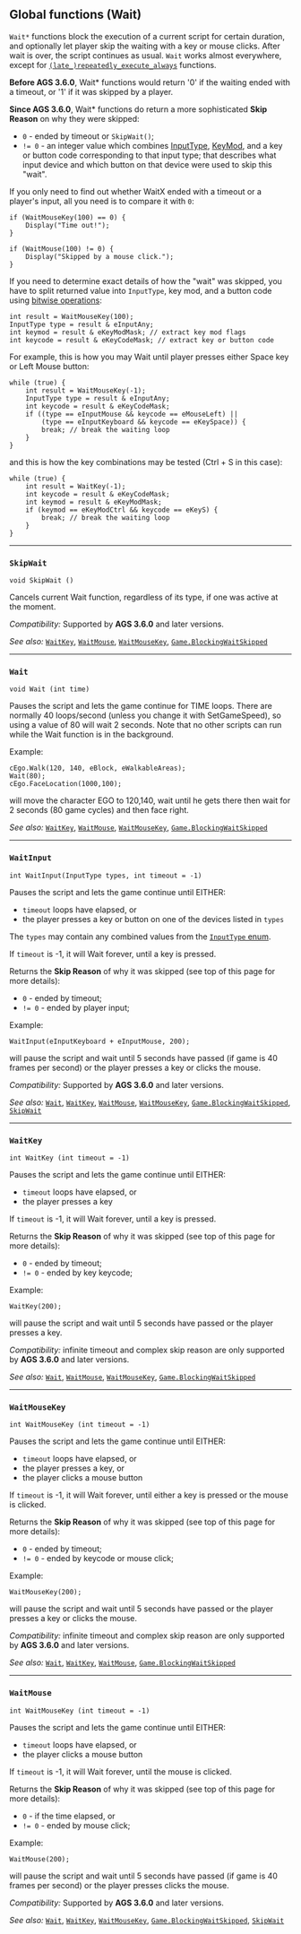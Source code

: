 ## Global functions (Wait)

`Wait*` functions block the execution of a current script for certain duration, and optionally let player skip the waiting with a key or mouse clicks. After wait is over, the script continues as usual. `Wait` works almost everywhere, except for [`(late_)repeatedly_execute_always`](Globalfunctions_Event#repeatedly_execute_always) functions.

**Before AGS 3.6.0**, Wait* functions would return '0' if the waiting ended with a timeout, or '1' if it was skipped by a player.

**Since AGS 3.6.0**, Wait* functions do return a more sophisticated **Skip Reason** on why they were skipped:

- `0` - ended by timeout or `SkipWait()`;
- `!= 0` - an integer value which combines [InputType](StandardEnums#inputtype), [KeyMod](Keycodes#key-modifiers), and a key or button code corresponding to that input type; that describes what input device and which button on that device were used to skip this "wait".

If you only need to find out whether WaitX ended with a timeout or a player's input, all you need is to compare it with `0`:

```ags
if (WaitMouseKey(100) == 0) {
    Display("Time out!");
}

if (WaitMouse(100) != 0) {
    Display("Skipped by a mouse click.");
}
```

If you need to determine exact details of how the "wait" was skipped, you have to split returned value into `InputType`, key mod, and a button code using [bitwise operations](ScriptKeywords#operators):

```ags
int result = WaitMouseKey(100);
InputType type = result & eInputAny;
int keymod = result & eKeyModMask; // extract key mod flags
int keycode = result & eKeyCodeMask; // extract key or button code
```

For example, this is how you may Wait until player presses either Space key or Left Mouse button:

```ags
while (true) {
    int result = WaitMouseKey(-1);
    InputType type = result & eInputAny;
    int keycode = result & eKeyCodeMask;
    if ((type == eInputMouse && keycode == eMouseLeft) ||
        (type == eInputKeyboard && keycode == eKeySpace)) {
        break; // break the waiting loop
    }
}
```

and this is how the key combinations may be tested (Ctrl + S in this case):

```ags
while (true) {
    int result = WaitKey(-1);
    int keycode = result & eKeyCodeMask;
    int keymod = result & eKeyModMask;
    if (keymod == eKeyModCtrl && keycode == eKeyS) {
        break; // break the waiting loop
    }
}
```

---

### `SkipWait`

```ags
void SkipWait ()
```

Cancels current Wait function, regardless of its type, if one was active at the moment.

*Compatibility:* Supported by **AGS 3.6.0** and later versions.

*See also:* [`WaitKey`](Globalfunctions_Wait#waitkey),
[`WaitMouse`](Globalfunctions_Wait#waitmouse),
[`WaitMouseKey`](Globalfunctions_Wait#waitmousekey),
[`Game.BlockingWaitSkipped`](Game#gameblockingwaitskipped)

---

### `Wait`

```ags
void Wait (int time)
```

Pauses the script and lets the game continue for TIME loops. There are
normally 40 loops/second (unless you change it with SetGameSpeed), so
using a value of 80 will wait 2 seconds. Note that no other scripts can
run while the Wait function is in the background.

Example:

```ags
cEgo.Walk(120, 140, eBlock, eWalkableAreas);
Wait(80);
cEgo.FaceLocation(1000,100);
```

will move the character EGO to 120,140, wait until he gets there then
wait for 2 seconds (80 game cycles) and then face right.

*See also:* [`WaitKey`](Globalfunctions_Wait#waitkey),
[`WaitMouse`](Globalfunctions_Wait#waitmouse),
[`WaitMouseKey`](Globalfunctions_Wait#waitmousekey),
[`Game.BlockingWaitSkipped`](Game#gameblockingwaitskipped)

---

### `WaitInput`

```ags
int WaitInput(InputType types, int timeout = -1)
```

Pauses the script and lets the game continue until EITHER:

- `timeout` loops have elapsed, or
- the player presses a key or button on one of the devices listed in `types`

The `types` may contain any combined values from the [`InputType` enum](StandardEnums#inputtype).

If `timeout` is -1, it will Wait forever, until a key is pressed.

Returns the **Skip Reason** of why it was skipped (see top of this page for more details):

- `0` - ended by timeout;
- `!= 0` - ended by player input;

Example:

```ags
WaitInput(eInputKeyboard + eInputMouse, 200);
```

will pause the script and wait until 5 seconds have passed (if game is 40 frames per second) or the player
presses a key or clicks the mouse.

*Compatibility:* Supported by **AGS 3.6.0** and later versions.

*See also:* [`Wait`](Globalfunctions_Wait#wait), 
[`WaitKey`](Globalfunctions_Wait#waitkey), 
[`WaitMouse`](Globalfunctions_Wait#waitmouse),
[`WaitMouseKey`](Globalfunctions_Wait#waitmousekey),
[`Game.BlockingWaitSkipped`](Game#gameblockingwaitskipped),
[`SkipWait`](Globalfunctions_Wait#skipwait)

---

### `WaitKey`

```ags
int WaitKey (int timeout = -1)
```

Pauses the script and lets the game continue until EITHER:

- `timeout` loops have elapsed, or
- the player presses a key

If `timeout` is -1, it will Wait forever, until a key is pressed.

Returns the **Skip Reason** of why it was skipped (see top of this page for more details):

- `0` - ended by timeout;
- `!= 0` - ended by key keycode;

Example:

```ags
WaitKey(200);
```

will pause the script and wait until 5 seconds have passed or the player
presses a key.

*Compatibility:* infinite timeout and complex skip reason are only supported by **AGS 3.6.0** and later versions.

*See also:* [`Wait`](Globalfunctions_Wait#wait),
[`WaitMouse`](Globalfunctions_Wait#waitmouse),
[`WaitMouseKey`](Globalfunctions_Wait#waitmousekey),
[`Game.BlockingWaitSkipped`](Game#gameblockingwaitskipped)

---

### `WaitMouseKey`

```ags
int WaitMouseKey (int timeout = -1)
```

Pauses the script and lets the game continue until EITHER:

- `timeout` loops have elapsed, or
- the player presses a key, or
- the player clicks a mouse button

If `timeout` is -1, it will Wait forever, until either a key is pressed or the mouse is clicked.

Returns the **Skip Reason** of why it was skipped (see top of this page for more details):

- `0` - ended by timeout;
- `!= 0` - ended by keycode or mouse click;

Example:

```ags
WaitMouseKey(200);
```

will pause the script and wait until 5 seconds have passed or the player
presses a key or clicks the mouse.

*Compatibility:* infinite timeout and complex skip reason are only supported by **AGS 3.6.0** and later versions.

*See also:* [`Wait`](Globalfunctions_Wait#wait), 
[`WaitKey`](Globalfunctions_Wait#waitkey),
[`WaitMouse`](Globalfunctions_Wait#waitmouse),
[`Game.BlockingWaitSkipped`](Game#gameblockingwaitskipped)

---

### `WaitMouse`

```ags
int WaitMouseKey (int timeout = -1)
```

Pauses the script and lets the game continue until EITHER:

- `timeout` loops have elapsed, or
- the player clicks a mouse button

If `timeout` is -1, it will Wait forever, until the mouse is clicked.

Returns the **Skip Reason** of why it was skipped (see top of this page for more details):

- `0` - if the time elapsed, or 
- `!= 0` - ended by mouse click;

Example:

```ags
WaitMouse(200);
```

will pause the script and wait until 5 seconds have passed (if game is 40 frames per second) or the player
presses clicks the mouse.

*Compatibility:* Supported by **AGS 3.6.0** and later versions.

*See also:* [`Wait`](Globalfunctions_Wait#wait), 
[`WaitKey`](Globalfunctions_Wait#waitkey), 
[`WaitMouseKey`](Globalfunctions_Wait#waitmousekey),
[`Game.BlockingWaitSkipped`](Game#gameblockingwaitskipped),
[`SkipWait`](Globalfunctions_Wait#skipwait)
